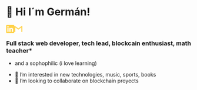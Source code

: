 # 👋 Hi I´m Germán!

[<img align="left" alt="germansuarezdev | LinkedIn" width="22px" src="./linkedin.svg" />][linkedin]
[<img align="left" alt="ger.antonyk | Gmail" width="22px" src="./gmail.svg" />][gmail]

<br>

### Full stack web developer, tech lead, blockcain enthusiast, math teacher* 
* and a sophophilic (i love learning)



- 👀 I’m interested in new technologies, music, sports, books
- 💞️ I’m looking to collaborate on blockchain proyects



[linkedin]: https://www.linkedin.com/in/germansuarezdev/
[gmail]: mailto:ger.antonyk@gmail.com
<!---
gerantonyk/gerantonyk is a ✨ special ✨ repository because its `README.md` (this file) appears on your GitHub profile.
You can click the Preview link to take a look at your changes.
--->
